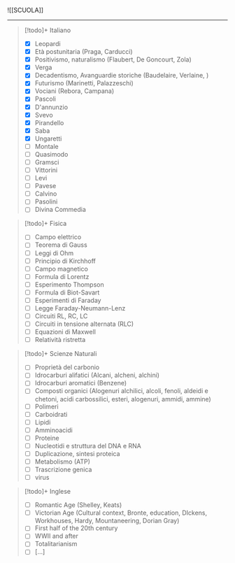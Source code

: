 ![[SCUOLA]]

---


>[!todo]+ Italiano
> - [x] Leopardi
> - [x] Età postunitaria (Praga, Carducci)
> - [x] Positivismo, naturalismo (Flaubert, De Goncourt, Zola)
> - [x] Verga
> - [x] Decadentismo, Avanguardie storiche (Baudelaire, Verlaine, )
> - [x] Futurismo (Marinetti, Palazzeschi)
> - [x] Vociani (Rebora, Campana)
> - [x] Pascoli 
> - [x] D'annunzio
> - [x] Svevo
> - [x] Pirandello
> - [x] Saba
> - [x] Ungaretti
> - [ ] Montale
> - [ ] Quasimodo
> - [ ] Gramsci 
> - [ ] Vittorini
> - [ ] Levi
> - [ ] Pavese
> - [ ] Calvino
> - [ ] Pasolini
> - [ ] Divina Commedia

>[!todo]+ Fisica
> - [ ] Campo elettrico 
> - [ ] Teorema di Gauss
> - [ ] Leggi di Ohm 
> - [ ] Principio di Kirchhoff
> - [ ] Campo magnetico
> - [ ] Formula di Lorentz
> - [ ] Esperimento Thompson
> - [ ] Formula di Biot-Savart
> - [ ] Esperimenti di Faraday
> - [ ] Legge Faraday-Neumann-Lenz
> - [ ] Circuiti RL, RC, LC
> - [ ] Circuiti in tensione alternata (RLC)
> - [ ] Equazioni di Maxwell
> - [ ] Relatività ristretta 

>[!todo]+ Scienze Naturali
> - [ ] Proprietà del carbonio
> - [ ] Idrocarburi alifatici (Alcani, alcheni, alchini)
> - [ ] Idrocarburi aromatici (Benzene)
> - [ ] Composti organici (Alogenuri alchilici, alcoli, fenoli, aldeidi e chetoni, acidi carbossilici, esteri, alogenuri, ammidi, ammine)
> - [ ] Polimeri 
> - [ ] Carboidrati
> - [ ] Lipidi
> - [ ] Amminoacidi 
> - [ ] Proteine
> - [ ] Nucleotidi e struttura del DNA e RNA
> - [ ] Duplicazione, sintesi proteica
> - [ ] Metabolismo (ATP)
> - [ ] Trascrizione genica 
> - [ ] virus

>[!todo]+  Inglese
> - [ ] Romantic Age (Shelley, Keats)
> - [ ] Victorian Age (Cultural context, Bronte, education, DIckens, Workhouses, Hardy, Mountaneering, Dorian Gray)
> - [ ] First half of the 20th century 
> - [ ] WWII and after
> - [ ] Totalitarianism 
> - [ ] [...]